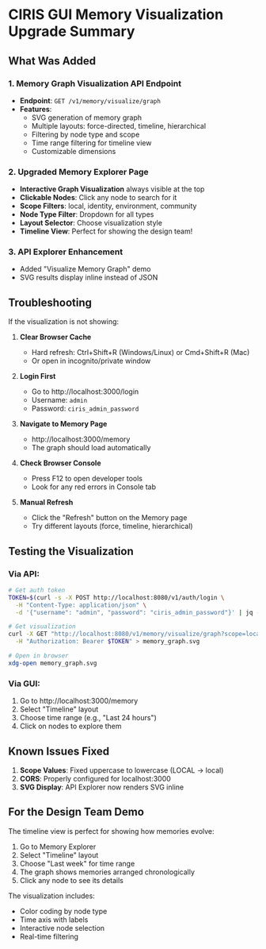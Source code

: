 # CIRIS GUI Memory Visualization Upgrade Summary

## What Was Added

### 1. Memory Graph Visualization API Endpoint
- **Endpoint**: `GET /v1/memory/visualize/graph`
- **Features**:
  - SVG generation of memory graph
  - Multiple layouts: force-directed, timeline, hierarchical
  - Filtering by node type and scope
  - Time range filtering for timeline view
  - Customizable dimensions

### 2. Upgraded Memory Explorer Page
- **Interactive Graph Visualization** always visible at the top
- **Clickable Nodes**: Click any node to search for it
- **Scope Filters**: local, identity, environment, community
- **Node Type Filter**: Dropdown for all types
- **Layout Selector**: Choose visualization style
- **Timeline View**: Perfect for showing the design team!

### 3. API Explorer Enhancement
- Added "Visualize Memory Graph" demo
- SVG results display inline instead of JSON

## Troubleshooting

If the visualization is not showing:

1. **Clear Browser Cache**
   - Hard refresh: Ctrl+Shift+R (Windows/Linux) or Cmd+Shift+R (Mac)
   - Or open in incognito/private window

2. **Login First**
   - Go to http://localhost:3000/login
   - Username: `admin`
   - Password: `ciris_admin_password`

3. **Navigate to Memory Page**
   - http://localhost:3000/memory
   - The graph should load automatically

4. **Check Browser Console**
   - Press F12 to open developer tools
   - Look for any red errors in Console tab

5. **Manual Refresh**
   - Click the "Refresh" button on the Memory page
   - Try different layouts (force, timeline, hierarchical)

## Testing the Visualization

### Via API:
```bash
# Get auth token
TOKEN=$(curl -s -X POST http://localhost:8080/v1/auth/login \
  -H "Content-Type: application/json" \
  -d '{"username": "admin", "password": "ciris_admin_password"}' | jq -r .access_token)

# Get visualization
curl -X GET "http://localhost:8080/v1/memory/visualize/graph?scope=local&layout=timeline&hours=24" \
  -H "Authorization: Bearer $TOKEN" > memory_graph.svg

# Open in browser
xdg-open memory_graph.svg
```

### Via GUI:
1. Go to http://localhost:3000/memory
2. Select "Timeline" layout
3. Choose time range (e.g., "Last 24 hours")
4. Click on nodes to explore them

## Known Issues Fixed

1. **Scope Values**: Fixed uppercase to lowercase (LOCAL → local)
2. **CORS**: Properly configured for localhost:3000
3. **SVG Display**: API Explorer now renders SVG inline

## For the Design Team Demo

The timeline view is perfect for showing how memories evolve:
1. Go to Memory Explorer
2. Select "Timeline" layout
3. Choose "Last week" for time range
4. The graph shows memories arranged chronologically
5. Click any node to see its details

The visualization includes:
- Color coding by node type
- Time axis with labels
- Interactive node selection
- Real-time filtering